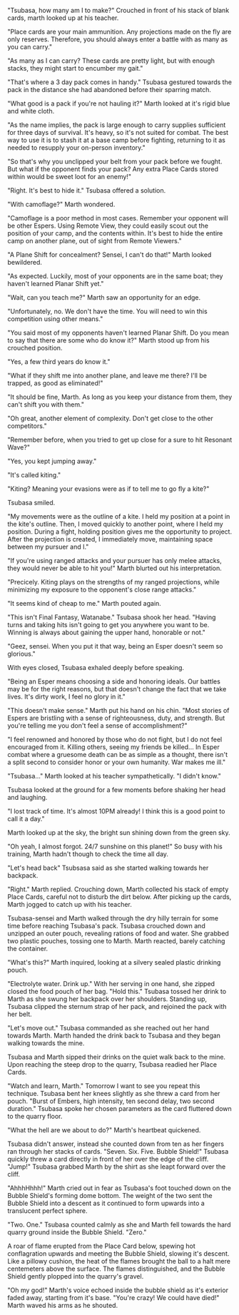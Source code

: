 "Tsubasa, how many am I to make?" Crouched in front of his stack of blank cards, marth looked up at his teacher.

"Place cards are your main ammunition. Any projections made on the fly are only reserves. Therefore, you should always enter a battle with as many as you can carry."

"As many as I can carry? These cards are pretty light, but with enough stacks, they might start to encumber my gait."

"That's where a 3 day pack comes in handy." Tsubasa gestured towards the pack in the distance she had abandoned before their sparring match.

"What good is a pack if you're not hauling it?" Marth looked at it's rigid blue and white cloth.

"As the name implies, the pack is large enough to carry supplies sufficient for three days of survival. It's heavy, so it's not suited for combat. The best way to use it is to stash it at a base camp before fighting, returning to it as needed to resupply your on-person inventory."

"So that's why you unclipped your belt from your pack before we fought. But what if the opponent finds your pack? Any extra Place Cards stored within would be sweet loot for an enemy!"

"Right. It's best to hide it." Tsubasa offered a solution.

"With camoflage?" Marth wondered.

"Camoflage is a poor method in most cases. Remember your opponent will be other Espers. Using Remote View, they could easily scout out the position of your camp, and the contents within. It's best to hide the entire camp on another plane, out of sight from Remote Viewers."

"A Plane Shift for concealment? Sensei, I can't do that!" Marth looked bewildered.

"As expected. Luckily, most of your opponents are in the same boat; they haven't learned Planar Shift yet."

"Wait, can you teach me?" Marth saw an opportunity for an edge.

"Unfortunately, no. We don't have the time. You will need to win this competition using other means."

"You said most of my opponents haven't learned Planar Shift. Do you mean to say that there are some who do know it?" Marth stood up from his crouched position.

"Yes, a few third years do know it."

"What if they shift me into another plane, and leave me there? I'll be trapped, as good as eliminated!"

"It should be fine, Marth. As long as you keep your distance from them, they can't shift you with them."

"Oh great, another element of complexity. Don't get close to the other competitors."

"Remember before, when you tried to get up close for a sure to hit Resonant Wave?"

"Yes, you kept jumping away."

"It's called kiting."

"Kiting? Meaning your evasions were as if to tell me to go fly a kite?"

Tsubasa smiled.

"My movements were as the outline of a kite. I held my position at a point in the kite's outline. Then, I moved quickly to another point, where I held my position. During a fight, holding position gives me the opportunity to project. After the projection is created, I immediately move, maintaining space between my pursuer and I."

"If you're using ranged attacks and your pursuer has only melee attacks, they would never be able to hit you!" Marth blurted out his interpretation.

"Precicely. Kiting plays on the strengths of my ranged projections, while minimizing my exposure to the opponent's close range attacks."

"It seems kind of cheap to me." Marth pouted again.

"This isn't Final Fantasy, Watanabe." Tsubasa shook her head. "Having turns and taking hits isn't going to get you anywhere you want to be. Winning is always about gaining the upper hand, honorable or not."

"Geez, sensei. When you put it that way, being an Esper doesn't seem so glorious."

With eyes closed, Tsubasa exhaled deeply before speaking.

"Being an Esper means choosing a side and honoring ideals. Our battles may be for the right reasons, but that doesn't change the fact that we take lives. It's dirty work, I feel no glory in it." 

"This doesn't make sense." Marth put his hand on his chin. "Most stories of Espers are bristling with a sense of righteousness, duty, and strength. But you're telling me you don't feel a sense of accomplishment?"

"I feel renowned and honored by those who do not fight, but I do not feel encouraged from it. Killing others, seeing my friends be killed... In Esper combat where a gruesome death can be as simple as a thought, there isn't a split second to consider honor or your own humanity. War makes me ill."

"Tsubasa..." Marth looked at his teacher sympathetically. "I didn't know."

Tsubasa looked at the ground for a few moments before shaking her head and laughing.

"I lost track of time. It's almost 10PM already! I think this is a good point to call it a day."

Marth looked up at the sky, the bright sun shining down from the green sky. 

"Oh yeah, I almost forgot. 24/7 sunshine on this planet!" So busy with his training, Marth hadn't though to check the time all day.  

"Let's head back" Tsubsasa said as she started walking towards her backpack.

"Right." Marth replied. Crouching down, Marth collected his stack of empty Place Cards, careful not to disturb the dirt below. After picking up the cards, Marth jogged to catch up with his teacher.

Tsubasa-sensei and Marth walked through the dry hilly terrain for some time before reaching Tsubasa's pack. Tsubasa crouched down and unzipped an outer pouch, revealing rations of food and water. She grabbed two plastic pouches, tossing one to Marth. Marth reacted, barely catching the container.

"What's this?" Marth inquired, looking at a silvery sealed plastic drinking pouch.

"Electrolyte water. Drink up." With her serving in one hand, she zipped closed the food pouch of her bag. "Hold this." Tsubasa tossed her drink to Marth as she swung her backpack over her shoulders. Standing up, Tsubasa clipped the sternum strap of her pack, and rejoined the pack with her belt.

"Let's move out." Tsubasa commanded as she reached out her hand towards Marth. Marth handed the drink back to Tsubasa and they began walking towards the mine.

Tsubasa and Marth sipped their drinks on the quiet walk back to the mine. Upon reaching the steep drop to the quarry, Tsubasa readied her Place Cards.

"Watch and learn, Marth." Tomorrow I want to see you repeat this technique. Tsubasa bent her knees slightly as she threw a card from her pouch. "Burst of Embers, high intensity, ten second delay, two second duration." Tsubasa spoke her chosen parameters as the card fluttered down to the quarry floor.

"What the hell are we about to do?" Marth's heartbeat quickened.

Tsubasa didn't answer, instead she counted down from ten as her fingers ran through her stacks of cards. "Seven. Six. Five. Bubble Shield!" Tsubasa quickly threw a card directly in front of her over the edge of the cliff. "Jump!" Tsubasa grabbed Marth by the shirt as she leapt forward over the cliff.

"AhhhHhhh!" Marth cried out in fear as Tsubasa's foot touched down on the Bubble Shield's forming dome bottom. The weight of the two sent the Bubble Shield into a descent as it continued to form upwards into a translucent perfect sphere.

"Two. One." Tsubasa counted calmly as she and Marth fell towards the hard quarry ground inside the Bubble Shield. "Zero."

A roar of flame erupted from the Place Card below, spewing hot conflagration upwards and meeting the Bubble Shield, slowing it's descent. Like a pillowy cushion, the heat of the flames brought the ball to a halt mere centemeters above the surface. The flames distinguished, and the Bubble Shield gently plopped into the quarry's gravel.

"Oh my god!" Marth's voice echoed inside the bubble shield as it's exterior faded away, starting from it's base. "You're crazy! We could have died!" Marth waved his arms as he shouted.

